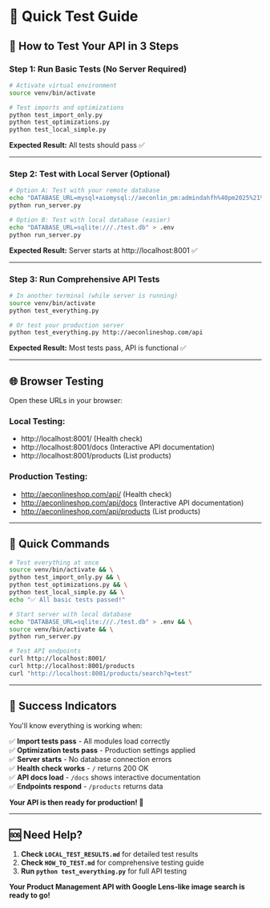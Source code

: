 # 🚀 Quick Test Guide

## 🎯 How to Test Your API in 3 Steps

### Step 1: Run Basic Tests (No Server Required)
```bash
# Activate virtual environment
source venv/bin/activate

# Test imports and optimizations
python test_import_only.py
python test_optimizations.py
python test_local_simple.py
```

**Expected Result:** All tests should pass ✅

---

### Step 2: Test with Local Server (Optional)
```bash
# Option A: Test with your remote database
echo "DATABASE_URL=mysql+aiomysql://aeconlin_pm:admindahfh%40pm2025%21%21@192.250.235.86:3306/aeconlin_pmdb" > .env
python run_server.py

# Option B: Test with local database (easier)
echo "DATABASE_URL=sqlite:///./test.db" > .env
python run_server.py
```

**Expected Result:** Server starts at http://localhost:8001 ✅

---

### Step 3: Run Comprehensive API Tests
```bash
# In another terminal (while server is running)
source venv/bin/activate
python test_everything.py

# Or test your production server
python test_everything.py http://aeconlineshop.com/api
```

**Expected Result:** Most tests pass, API is functional ✅

---

## 🌐 Browser Testing

Open these URLs in your browser:

### Local Testing:
- http://localhost:8001/ (Health check)
- http://localhost:8001/docs (Interactive API documentation)
- http://localhost:8001/products (List products)

### Production Testing:
- http://aeconlineshop.com/api/ (Health check)
- http://aeconlineshop.com/api/docs (Interactive API documentation)
- http://aeconlineshop.com/api/products (List products)

---

## 🔧 Quick Commands

```bash
# Test everything at once
source venv/bin/activate && \
python test_import_only.py && \
python test_optimizations.py && \
python test_local_simple.py && \
echo "✅ All basic tests passed!"

# Start server with local database
echo "DATABASE_URL=sqlite:///./test.db" > .env && \
source venv/bin/activate && \
python run_server.py

# Test API endpoints
curl http://localhost:8001/
curl http://localhost:8001/products
curl "http://localhost:8001/products/search?q=test"
```

---

## 🎉 Success Indicators

You'll know everything is working when:

✅ **Import tests pass** - All modules load correctly  
✅ **Optimization tests pass** - Production settings applied  
✅ **Server starts** - No database connection errors  
✅ **Health check works** - `/` returns 200 OK  
✅ **API docs load** - `/docs` shows interactive documentation  
✅ **Endpoints respond** - `/products` returns data  

**Your API is then ready for production! 🚀**

---

## 🆘 Need Help?

1. **Check `LOCAL_TEST_RESULTS.md`** for detailed test results
2. **Check `HOW_TO_TEST.md`** for comprehensive testing guide
3. **Run `python test_everything.py`** for full API testing

**Your Product Management API with Google Lens-like image search is ready to go!**